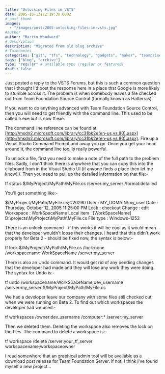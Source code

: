 ```yaml
---
title: "Unlocking Files in VSTS"
date: 2005-10-13T12:19:30.000Z
# post thumb
images:
  - "/images/post/2005-unlocking-files-in-vsts.jpg"
#author
author: "Martin Woodward"
# description
description: "Migrated from old blog archive"
# Taxonomies
categories: ["git", "tfs", "technology", "gadgets", "maker", "teamprise", "web", "programming"]
tags: ["blog", "archive"]
type: "regular" # available type (regular or featured)
draft: false
---
```

Just posted a reply to the VSTS Forums, but this is such a common question that I thought I'd post the response here in a place that Google is more likely to stumble across it.  The problem is when somebody leaves a file checked out from Team Foundation Source Control (formally known as Hatterras).

If you want to do anything advanced with Team Foundation Source Control, then you will need to get friendly with the command line.  This used to be called h.exe but is now tf.exe.

The command line reference can be found at [http://msdn2.microsoft.com/library/cc31bk2e(en-us,vs.80).aspx](http://msdn2.microsoft.com/library/cc31bk2e(en-us,vs.80).aspx).  Fire up a Visual Studio Command Prompt and away you go.  Once you get your head around it, the command line tool is really powerful.

To unlock a file, first you need to make a note of the full path to the problem files.  Sadly, I don't think there is anywhere that you can copy this into the clipboard from in the Visual Studio UI (if anyone finds a place then let me know!!).  Then you need to pull up the detailed information on that file:-

tf status $/MyProject/MyPath/MyFile.cs /server:my_server /format:detailed

You'll get something like:-

$/MyProject/MyPath/MyFile.cs;C20290
  User       : MY_DOMAIN\my_user
  Date       : Thursday, October 12, 2005 11:25:00 PM
  Lock       : checkout
  Change     : edit
  Workspace  : WorkSpaceName
  Local item : [WorkSpaceName] D:\projects\MyProject\MyPath\MyFile.cs
  File type  : Windows-1252

There is an unlock command - if this works it will be cool as it would mean that the developer wouldn't loose their changes.  I heard that this didn't work properly for Beta 2 - should be fixed now, the syntax is below:-

tf lock $/MyProject/MyPath/MyFile.cs /lock:none /workspacename:WorkSpaceName /server:my_server

There is also an Undo command.  It would get rid of any pending changes that the developer had made and they will lose any work they were doing.  The syntax for Undo is:-

tf undo /workspacename:WorkSpaceName;dev_username /server:my_server $/MyProject/MyPath/MyFile.cs

We had a developer leave our company with some files still checked out when we were running on Beta 2.  To find out which workspaces the developer had we used:-

tf workspaces /owner:dev_username /computer:* /server:my_server

Then we deleted them.  Deleting the workspace also removes the lock on the files.  The command to delete a workspace is:-

tf workspace /delete /server:your_tf_server workspacename;workspaceowner

I read somewhere that an graphical admin tool will be available as a download post release for Team Foundation Server.  If not, I think I've found myself a new project...